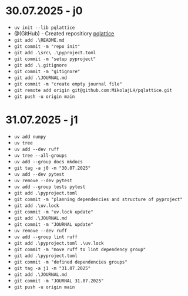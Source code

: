 # 30.07.2025 - j0
- `uv init --lib pqlattice`
- @(GitHub) - Created repositiory [pqlattice](https://github.com/MikolajLH/pqlattice)
- `git add .\README.md`  
- `git commit -m "repo init"`  
- `git add .\src\ .\pyproject.toml`
- `git commit -m "setup pyproject"`
- `git add .\.gitignore`
- `git commit -m "gitignore"`
- `git add .\JOURNAL.md`
- `git commit -m "create empty journal file"`
- `git remote add origin git@github.com:MikolajLH/pqlattice.git`
- `git push -u origin main`
# 31.07.2025 - j1
- `uv add numpy`
- `uv tree`
- `uv add --dev ruff`
- `uv tree --all-groups`
- `uv add --group docs mkdocs`
- `git tag -a j0 -m "30.07.2025"`
- `uv add --dev pytest`
- `uv remove --dev pytest`
- `uv add --group tests pytest`
- `git add .\pyproject.toml`
- `git commit -m "planning dependencies and structure of pyproject"`
- `git add .\uv.lock`
- `git commit -m "uv.lock update"`
- `git add .\JOURNAL.md`
- `git commit -m "JOURNAL update"`
- `uv remove --dev ruff`
- `uv add --group lint ruff`
- `git add .\pyproject.toml .\uv.lock`
- `git commit -m "move ruff to lint dependency group"`
- `git add .\pyproject.toml`
- `git commit -m "defined dependencies groups"`
- `git tag -a j1 -m "31.07.2025"`
- `git add .\JOURNAL.md`
- `git commit -m "JOURNAL 31.07.2025"`
- `git push -u origin main`